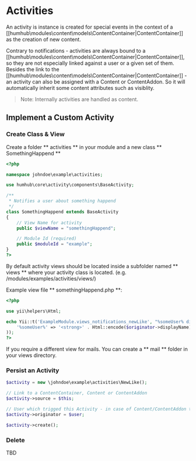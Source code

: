 Activities
==========

An activity is instance is created for special events in the context of a [[humhub\modules\content\models\ContentContainer|ContentContainer]] as the creation of new content.

Contrary to notifications - activities are always bound to a [[humhub\modules\content\models\ContentContainer|ContentContainer]], so they are not especially linked against a user or a given set of them.
Besides the link to the [[humhub\modules\content\models\ContentContainer|ContentContainer]] - an activity can also be assigned with a Content or ContentAddon. So it will automatically inherit some content attributes such as visiblity.

> Note: Internally activities are handled as content.

## Implement a Custom Activity

### Create Class & View

Create a folder ** activities ** in your module and a new class ** SomethingHappend ** 

```php
<?php

namespace johndoe\example\activities;

use humhub\core\activity\components\BaseActivity;

/**
 * Notifies a user about something happend
 */
class SomethingHappend extends BaseActivity
{
    // View Name for activity
    public $viewName = "somethingHappend";

    // Module Id (required)
    public $moduleId = "example";
}
?>
```

By default activity views should be located inside a subfolder named ** views ** where your activity class is located. (e.g. /modules/examples/activities/views/)

Example view file ** somethingHappend.php **:

```php
<?php

use yii\helpers\Html;

echo Yii::t('ExampleModule.views_notifications_newLike', "%someUser% did something cool.", array(
    '%someUser%' => '<strong>' . Html::encode($originator->displayName) . '</strong>'
));
?>
```

If you require a different view for mails. You can create a  ** mail ** folder in your views directory.  

### Persist an Activity

```php
$activity = new \johndoe\example\activities\NewLike();

// Link to a ContentContainer, Content or ContentAddon 
$activity->source = $this;

// User which trigged this Activity - in case of Content/ContentAddon the Creator will be automatically set.
$activity->originator = $user;

$activity->create();
```


### Delete

TBD